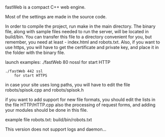 fastWeb is a compact C++ web engine.

Most of the settings are made in the source code.

In order to compile the project, run make in the main directory.
The binary file, along with sample files needed to run the server, will be located in build/bin. You can transfer this file to a directory convenient for you, but remember, you need at least - index.html and robots.txt. 
Also, if you want to use https, you will have to get the certificate and private key, and place it in the folder with the binary file.

launch examples:
	./fastWeb 80 nossl 
		for start HTTP

	./fastWeb 442 ssl
		for start HTTPS

in case your site uses long paths, you will have to edit the file robots/spisok.cpp and robots/spisok.h

if you want to add support for new file formats, you should edit the lists in the file HTTP/HTTP.cpp
also the processing of request forms, and adding your modules should be done in this file.

example file robots.txt:
	build/bin/robots.txt


This version does not support logs and daemon...
